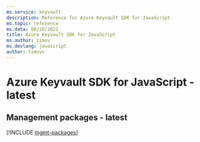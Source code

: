 ```yaml
---
ms.service: keyvault
description: Reference for Azure Keyvault SDK for JavaScript
ms.topic: reference
ms.data: 08/18/2022
title: Azure Keyvault SDK for JavaScript
ms.author: timov
ms.devlang: javascript
author: timovv
---
```

# Azure Keyvault SDK for JavaScript - latest

## Management packages - latest
[!INCLUDE [mgmt-packages](keyvault-mgmt-index.md)]